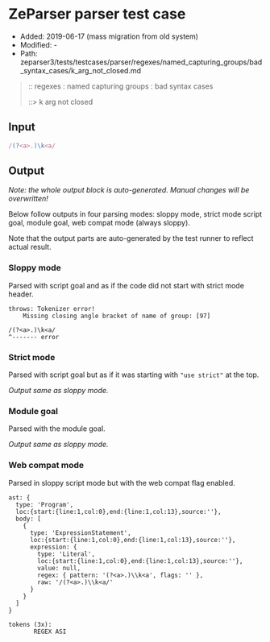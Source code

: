 # ZeParser parser test case

- Added: 2019-06-17 (mass migration from old system)
- Modified: -
- Path: zeparser3/tests/testcases/parser/regexes/named_capturing_groups/bad_syntax_cases/k_arg_not_closed.md

> :: regexes : named capturing groups : bad syntax cases
>
> ::> k arg not closed

## Input

`````js
/(?<a>.)\k<a/
`````

## Output

_Note: the whole output block is auto-generated. Manual changes will be overwritten!_

Below follow outputs in four parsing modes: sloppy mode, strict mode script goal, module goal, web compat mode (always sloppy).

Note that the output parts are auto-generated by the test runner to reflect actual result.

### Sloppy mode

Parsed with script goal and as if the code did not start with strict mode header.

`````
throws: Tokenizer error!
    Missing closing angle bracket of name of group: [97]

/(?<a>.)\k<a/
^------- error
`````

### Strict mode

Parsed with script goal but as if it was starting with `"use strict"` at the top.

_Output same as sloppy mode._

### Module goal

Parsed with the module goal.

_Output same as sloppy mode._

### Web compat mode

Parsed in sloppy script mode but with the web compat flag enabled.

`````
ast: {
  type: 'Program',
  loc:{start:{line:1,col:0},end:{line:1,col:13},source:''},
  body: [
    {
      type: 'ExpressionStatement',
      loc:{start:{line:1,col:0},end:{line:1,col:13},source:''},
      expression: {
        type: 'Literal',
        loc:{start:{line:1,col:0},end:{line:1,col:13},source:''},
        value: null,
        regex: { pattern: '(?<a>.)\\k<a', flags: '' },
        raw: '/(?<a>.)\\k<a/'
      }
    }
  ]
}

tokens (3x):
       REGEX ASI
`````

